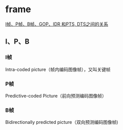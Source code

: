 # frame

[I帧、P帧、B帧、GOP、IDR 和PTS, DTS之间的关系](https://www.cnblogs.com/yongdaimi/p/10676309.html)

## I、P、B

### I帧

Intra-coded picture（帧内编码图像帧），又叫关键帧

### P帧

Predictive-coded Picture（前向预测编码图像帧）

### B帧

Bidirectionally predicted picture（双向预测编码图像帧)
